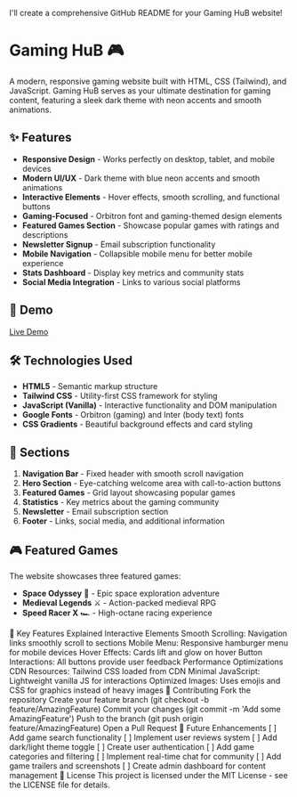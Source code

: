I'll create a comprehensive GitHub README for your Gaming HuB website!

# Gaming HuB 🎮

A modern, responsive gaming website built with HTML, CSS (Tailwind), and JavaScript. Gaming HuB serves as your ultimate destination for gaming content, featuring a sleek dark theme with neon accents and smooth animations.


## ✨ Features

- **Responsive Design** - Works perfectly on desktop, tablet, and mobile devices
- **Modern UI/UX** - Dark theme with blue neon accents and smooth animations
- **Interactive Elements** - Hover effects, smooth scrolling, and functional buttons
- **Gaming-Focused** - Orbitron font and gaming-themed design elements
- **Featured Games Section** - Showcase popular games with ratings and descriptions
- **Newsletter Signup** - Email subscription functionality
- **Mobile Navigation** - Collapsible mobile menu for better mobile experience
- **Stats Dashboard** - Display key metrics and community stats
- **Social Media Integration** - Links to various social platforms

## 🚀 Demo

[Live Demo](your-demo-link-here) 

## 🛠️ Technologies Used

- **HTML5** - Semantic markup structure
- **Tailwind CSS** - Utility-first CSS framework for styling
- **JavaScript (Vanilla)** - Interactive functionality and DOM manipulation
- **Google Fonts** - Orbitron (gaming) and Inter (body text) fonts
- **CSS Gradients** - Beautiful background effects and card styling

## 🎯 Sections

1. **Navigation Bar** - Fixed header with smooth scroll navigation
2. **Hero Section** - Eye-catching welcome area with call-to-action buttons
3. **Featured Games** - Grid layout showcasing popular games
4. **Statistics** - Key metrics about the gaming community
5. **Newsletter** - Email subscription section
6. **Footer** - Links, social media, and additional information

## 🎮 Featured Games

The website showcases three featured games:

- **Space Odyssey** 🚀 - Epic space exploration adventure
- **Medieval Legends** ⚔️ - Action-packed medieval RPG
- **Speed Racer X** 🏎️ - High-octane racing experience

🌟 Key Features Explained
Interactive Elements
Smooth Scrolling: Navigation links smoothly scroll to sections
Mobile Menu: Responsive hamburger menu for mobile devices
Hover Effects: Cards lift and glow on hover
Button Interactions: All buttons provide user feedback
Performance Optimizations
CDN Resources: Tailwind CSS loaded from CDN
Minimal JavaScript: Lightweight vanilla JS for interactions
Optimized Images: Uses emojis and CSS for graphics instead of heavy images
🤝 Contributing
Fork the repository
Create your feature branch (git checkout -b feature/AmazingFeature)
Commit your changes (git commit -m 'Add some AmazingFeature')
Push to the branch (git push origin feature/AmazingFeature)
Open a Pull Request
📝 Future Enhancements
[ ] Add game search functionality
[ ] Implement user reviews system
[ ] Add dark/light theme toggle
[ ] Create user authentication
[ ] Add game categories and filtering
[ ] Implement real-time chat for community
[ ] Add game trailers and screenshots
[ ] Create admin dashboard for content management
📄 License
This project is licensed under the MIT License - see the LICENSE file for details.
